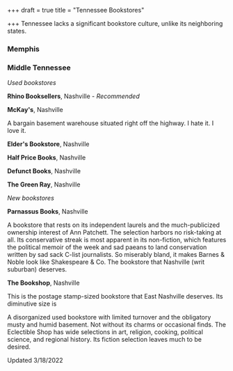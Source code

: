 +++
draft = true
title = "Tennessee Bookstores"

+++
Tennessee lacks a significant bookstore culture, unlike its neighboring states.

### Memphis

### Middle Tennessee

_Used bookstores_

**Rhino Booksellers**, Nashville - _Recommended_

**McKay's**, Nashville

A bargain basement warehouse situated right off the highway. I hate it. I love it.

**Elder's Bookstore**, Nashville

**Half Price Books**, Nashville

**Defunct Books**, Nashville

**The Green Ray**, Nashville

_New bookstores_

**Parnassus Books**, Nashville

A bookstore that rests on its independent laurels and the much-publicized ownership interest of Ann Patchett. The selection harbors no risk-taking at all. Its conservative streak is most apparent in its non-fiction, which features the political memoir of the week and sad paeans to land conservation written by sad sack C-list journalists. So miserably bland, it makes Barnes & Noble look like Shakespeare & Co. The bookstore that Nashville (writ suburban) deserves.

**The Bookshop**, Nashville

This is the postage stamp-sized bookstore that East Nashville deserves. Its diminutive size is

A disorganized used bookstore with limited turnover and the obligatory musty and humid basement. Not without its charms or occasional finds. The Eclectible Shop has wide selections in art, religion, cooking, political science, and regional history. Its fiction selection leaves much to be desired.

Updated 3/18/2022